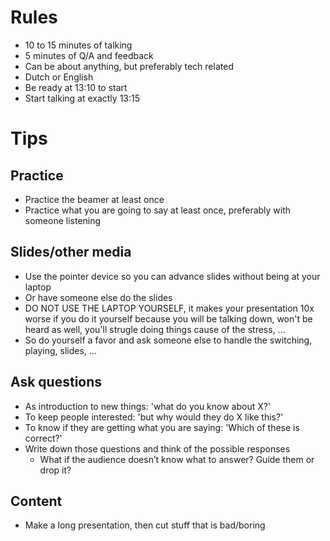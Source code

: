 # Rules
* 10 to 15 minutes of talking
* 5 minutes of Q/A and feedback
* Can be about anything, but preferably tech related
* Dutch or English
* Be ready at 13:10 to start
* Start talking at exactly 13:15

# Tips

## Practice
* Practice the beamer at least once
* Practice what you are going to say at least once, preferably with someone listening

## Slides/other media
* Use the pointer device so you can advance slides without being at your laptop
* Or have someone else do the slides
* DO NOT USE THE LAPTOP YOURSELF, it makes your presentation 10x worse if you do it yourself because you will be talking down, won't be heard as well, you'll strugle doing things cause of the stress, ... 
* So do yourself a favor and ask someone else to handle the switching, playing, slides, ...

## Ask questions
* As introduction to new things: 'what do you know about X?'
* To keep people interested: 'but why would they do X like this?'
* To know if they are getting what you are saying: 'Which of these is correct?'
* Write down those questions and think of the possible responses
  - What if the audience doesn’t know what to answer? Guide them or drop it?

## Content
* Make a long presentation, then cut stuff that is bad/boring


